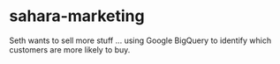 # sahara-marketing
Seth wants to sell more stuff ... using Google BigQuery to identify which customers are more likely to buy.
